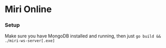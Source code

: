 # Miri Online

### Setup
Make sure you have MongoDB installed and running, then just `go build && ./miri-ws-server[.exe]`
